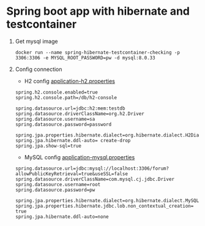 # Spring boot app with hibernate and testcontainer

1. Get mysql image
    ```shell
    docker run --name spring-hibernate-testcontainer-checking -p 3306:3306 -e MYSQL_ROOT_PASSWORD=pw -d mysql:8.0.33
    ```

2. Config connection

    - H2 config [application-h2.properties](src/main/resources/application-h2.properties)
    ```properties
    spring.h2.console.enabled=true
    spring.h2.console.path=/db/h2-console

    spring.datasource.url=jdbc:h2:mem:testdb
    spring.datasource.driverClassName=org.h2.Driver
    spring.datasource.username=sa
    spring.datasource.password=password

    spring.jpa.properties.hibernate.dialect=org.hibernate.dialect.H2Dialect
    spring.jpa.hibernate.ddl-auto= create-drop
    spring.jpa.show-sql=true
    ```
   
    - MySQL config [application-mysql.properties](src/main/resources/application-mysql.properties)
    ```properties
    spring.datasource.url=jdbc:mysql://localhost:3306/forum?allowPublicKeyRetrieval=true&useSSL=false
    spring.datasource.driverClassName=com.mysql.cj.jdbc.Driver
    spring.datasource.username=root
    spring.datasource.password=pw

    spring.jpa.properties.hibernate.dialect=org.hibernate.dialect.MySQL5InnoDBDialect
    spring.jpa.properties.hibernate.jdbc.lob.non_contextual_creation= true
    spring.jpa.hibernate.ddl-auto=none 
    ```
